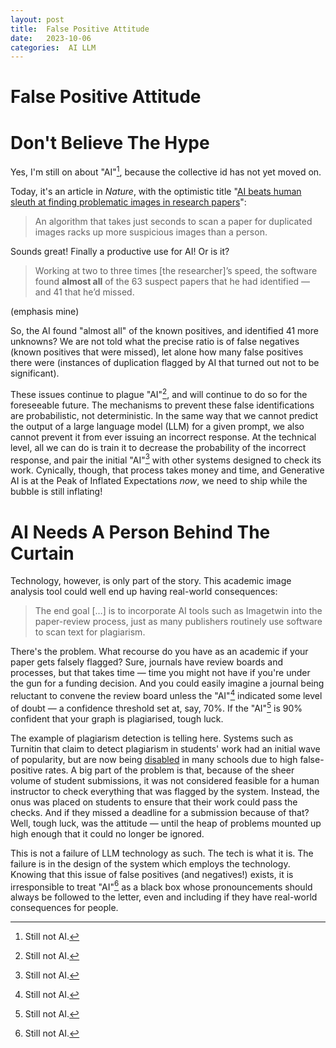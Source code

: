 ```yaml
---
layout: post
title:  False Positive Attitude 
date:   2023-10-06 
categories:  AI LLM 
---
```


# False Positive Attitude


# Don't Believe The Hype

Yes, I'm still on about "AI"[^1], because the collective id has not yet moved on.

Today, it's an article in *Nature*, with the optimistic title "[AI beats human sleuth at finding problematic images in research papers](https://www.nature.com/articles/d41586-023-02920-y#ref-CR1)":

> An algorithm that takes just seconds to scan a paper for duplicated images racks up more suspicious images than a person.

Sounds great! Finally a productive use for AI! Or is it?

> Working at two to three times \[the researcher\]’s speed, the software found **almost all** of the 63 suspect papers that he had identified — and 41 that he’d missed.

(emphasis mine)

So, the AI found "almost all" of the known positives, and identified 41 more unknowns? We are not told what the precise ratio is of false negatives (known positives that were missed), let alone how many false positives there were (instances of duplication flagged by AI that turned out not to be significant).

These issues continue to plague "AI"[^1], and will continue to do so for the foreseeable future. The mechanisms to prevent these false identifications are probabilistic, not deterministic. In the same way that we cannot predict the output of a large language model (LLM) for a given prompt, we also cannot prevent it from ever issuing an incorrect response. At the technical level, all we can do is train it to decrease the probability of the incorrect response, and pair the initial "AI"[^1] with other systems designed to check its work. Cynically, though, that process takes money and time, and Generative AI is at the Peak of Inflated Expectations *now*, we need to ship while the bubble is still inflating!

# AI Needs A Person Behind The Curtain

Technology, however, is only part of the story. This academic image analysis tool could well end up having real-world consequences:

> The end goal \[…\] is to incorporate AI tools such as Imagetwin into the paper-review process, just as many publishers routinely use software to scan text for plagiarism.

There's the problem. What recourse do you have as an academic if your paper gets falsely flagged? Sure, journals have review boards and processes, but that takes time — time you might not have if you're under the gun for a funding decision. And you could easily imagine a journal being reluctant to convene the review board unless the "AI"[^1] indicated some level of doubt — a confidence threshold set at, say, 70%. If the "AI"[^1] is 90% confident that your graph is plagiarised, tough luck.

The example of plagiarism detection is telling here. Systems such as Turnitin that claim to detect plagiarism in students' work had an initial wave of popularity, but are now being [disabled](https://dailyfreepress.com/2023/09/28/com-responds-to-turnitins-false-ai-detection-rates/) in many schools due to high false-positive rates. A big part of the problem is that, because of the sheer volume of student submissions, it was not considered feasible for a human instructor to check everything that was flagged by the system. Instead, the onus was placed on students to ensure that their work could pass the checks. And if they missed a deadline for a submission because of that? Well, tough luck, was the attitude — until the heap of problems mounted up high enough that it could no longer be ignored.

This is not a failure of LLM technology as such. The tech is what it is. The failure is in the design of the system which employs the technology. Knowing that this issue of false positives (and negatives!) exists, it is irresponsible to treat "AI"[^1] as a black box whose pronouncements should always be followed to the letter, even and including if they have real-world consequences for people.

[^1]: Still not AI.

